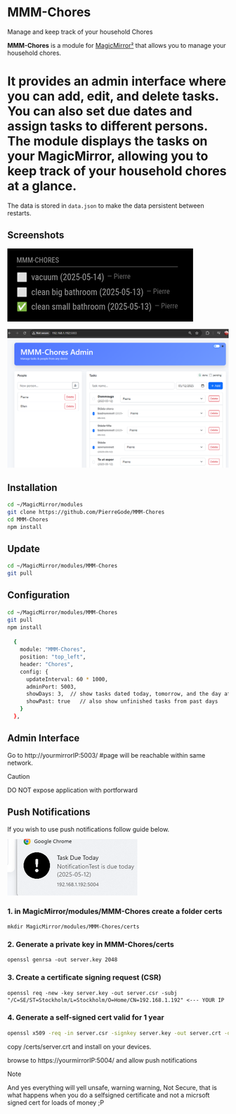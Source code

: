 # MMM-Chores

Manage and keep track of your household Chores
<p>
  

**MMM-Chores** is a module for [MagicMirror²](https://github.com/MagicMirrorOrg/MagicMirror) that allows you to manage your household chores.


It provides an admin interface where you can add, edit, and delete tasks. You can also set due dates and assign tasks to different persons. The module displays the tasks on your MagicMirror, allowing you to keep track of your household chores at a glance.
=======


The data is stored in `data.json` to make the data persistent between restarts.

## Screenshots
  
![frontend](img/screenshot1_frontend.png)

![backend](img/screenshot2_backend.png)

## Installation

```bash
cd ~/MagicMirror/modules
git clone https://github.com/PierreGode/MMM-Chores
cd MMM-Chores
npm install
```

## Update

```bash
cd ~/MagicMirror/modules/MMM-Chores
git pull
```
  
 ## Configuration

```bash
cd ~/MagicMirror/modules/MMM-Chores
git pull
npm install

  {
    module: "MMM-Chores",
    position: "top_left",
    header: "Chores",
    config: {
      updateInterval: 60 * 1000,
      adminPort: 5003,
      showDays: 3,  // show tasks dated today, tomorrow, and the day after
      showPast: true   // also show unfinished tasks from past days
    }
  },

```


## Admin Interface

Go to http://yourmirrorIP:5003/ #page will be reachable within same network.
> [!CAUTION]
> DO NOT expose application with portforward

## Push Notifications

If you wish to use push notifications follow guide below. 


![cert](img/screenshot3_cert.png)

### 1. in MagicMirror/modules/MMM-Chores create a folder certs
```
mkdir MagicMirror/modules/MMM-Chores/certs
```

### 2. Generate a private key in MMM-Chores/certs
```
openssl genrsa -out server.key 2048
```
### 3. Create a certificate signing request (CSR)
```
openssl req -new -key server.key -out server.csr -subj "/C=SE/ST=Stockholm/L=Stockholm/O=Home/CN=192.168.1.192" <--- YOUR IP
```

### 4. Generate a self-signed cert valid for 1 year

```bash
openssl x509 -req -in server.csr -signkey server.key -out server.crt -days 365
```

copy /certs/server.crt and install on your devices.

browse to https://yourmirrorIP:5004/ and allow push notifications
> [!NOTE]
> And yes everything will yell unsafe, warning warning, Not Secure, that is what happens when you do a selfsigned certificate and not a micrsoft signed cert for loads of money ;P

